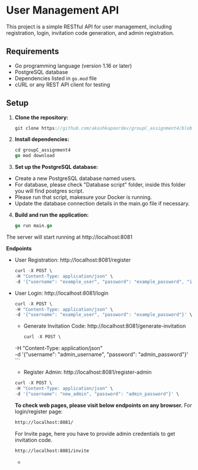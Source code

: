 # User Management API

This project is a simple RESTful API for user management, including registration, login, invitation code generation, and admin registration.

## Requirements

- Go programming language (version 1.16 or later)
- PostgreSQL database
- Dependencies listed in `go.mod` file
- cURL or any REST API client for testing

## Setup

1. **Clone the repository:**

   ```go
   git clone https://github.com/akashkapoordev/groupC_assignment4/blob/master/main.go
   ```

2. **Install dependencies:**
    ```go
    cd groupC_assignment4
    go mod download
    ```

3. **Set up the PostgreSQL database:**

- Create a new PostgreSQL database named users.
- For database, please check "Database script" folder, inside this folder you will find postgres script.
- Please run that script, makesure your Docker is running.
- Update the database connection details in the main.go file if necessary.

4. **Build and run the application:**
    ```go
    go run main.go
    ```
The server will start running at http://localhost:8081

**Endpoints**
- User Registration:
    http://localhost:8081/register
    ```go
    curl -X POST \
  -H "Content-Type: application/json" \
  -d '{"username": "example_user", "password": "example_password", "invitation_code": "example_invitation_code"}' \
  
    ```
- User Login:
    http://localhost:8081/login
    ```go
    curl -X POST \
    -H "Content-Type: application/json" \
    -d '{"username": "example_user", "password": "example_password"}' \
    
    ```
    - Generate Invitation Code:
      http://localhost:8081/generate-invitation
       ```go
       curl -X POST \
  -H "Content-Type: application/json" \
  -d '{"username": "admin_username", "password": "admin_password"}' \
       ```
    - Register Admin:
    http://localhost:8081/register-admin
    ```go
    curl -X POST \
  -H "Content-Type: application/json" \
  -d '{"username": "new_admin", "password": "admin_password"}' \

    ```

    **To check web pages, please visit below endpoints on any browser.**
    For login/register page:
    
    ```bash
    http://localhost:8081/
    ```

    For Invite page, here you have to provide admin credentials to get invitation code.
    ```bash
    http://localhost:8081/invite
    ```



    -
